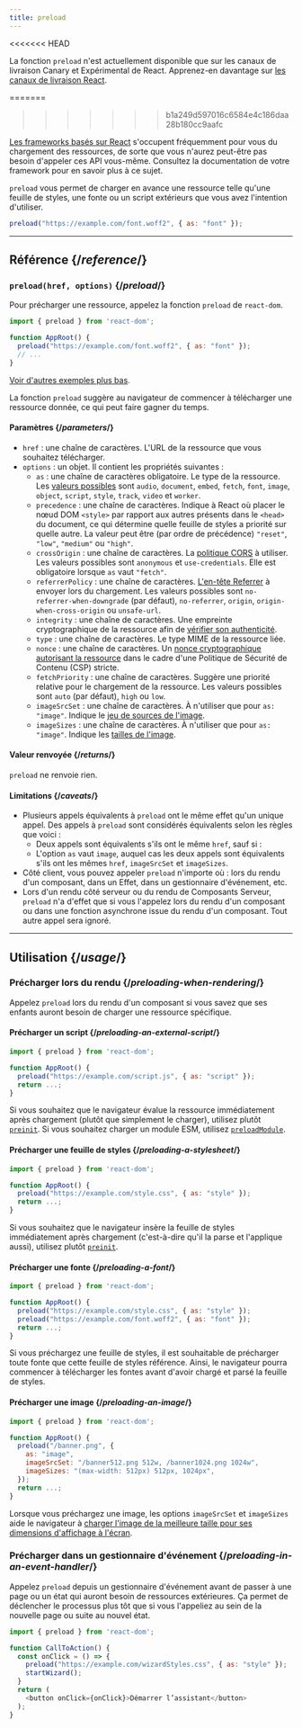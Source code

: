 ```yaml
---
title: preload
---
```


<<<<<<< HEAD
<Canary>

La fonction `preload` n'est actuellement disponible que sur les canaux de livraison Canary et Expérimental de React. Apprenez-en davantage sur [les canaux de livraison React](/community/versioning-policy#all-release-channels).

</Canary>

=======
>>>>>>> b1a249d597016c6584e4c186daa28b180cc9aafc
<Note>

[Les frameworks basés sur React](/learn/start-a-new-react-project) s'occupent fréquemment pour vous du chargement des ressources, de sorte que vous n'aurez peut-être pas besoin d'appeler ces API vous-même.  Consultez la documentation de votre framework pour en savoir plus à ce sujet.

</Note>

<Intro>

`preload` vous permet de charger en avance une ressource telle qu'une feuille de styles, une fonte ou un script extérieurs que vous avez l'intention d'utiliser.

```js
preload("https://example.com/font.woff2", { as: "font" });
```

</Intro>

<InlineToc />

---

## Référence {/*reference*/}

### `preload(href, options)` {/*preload*/}

Pour précharger une ressource, appelez la fonction `preload` de `react-dom`.

```js
import { preload } from 'react-dom';

function AppRoot() {
  preload("https://example.com/font.woff2", { as: "font" });
  // ...
}

```

[Voir d'autres exemples plus bas](#usage).

La fonction `preload` suggère au navigateur de commencer à télécharger une ressource donnée, ce qui peut faire gagner du temps.

#### Paramètres {/*parameters*/}

* `href` : une chaîne de caractères. L'URL de la ressource que vous souhaitez télécharger.
* `options` : un objet. Il contient les propriétés suivantes :
  *  `as` : une chaîne de caractères obligatoire. Le type de la ressource. Les [valeurs possibles](https://developer.mozilla.org/en-US/docs/Web/HTML/Element/link#as) sont `audio`, `document`, `embed`, `fetch`, `font`, `image`, `object`, `script`, `style`, `track`, `video` et `worker`.
  * `precedence` : une chaîne de caractères. Indique à React où placer le nœud DOM `<style>` par rapport aux autres présents dans le `<head>` du document, ce qui détermine quelle feuille de styles a priorité sur quelle autre. La valeur peut être (par ordre de précédence) `"reset"`, `"low"`, `"medium"` ou `"high"`.
  *  `crossOrigin` : une chaîne de caractères. La [politique CORS](https://developer.mozilla.org/fr/docs/Web/HTML/Attributes/crossorigin) à utiliser. Les valeurs possibles sont `anonymous` et `use-credentials`.  Elle est obligatoire lorsque `as` vaut `"fetch"`.
  *  `referrerPolicy` : une chaîne de caractères. [L'en-tête Referrer](https://developer.mozilla.org/fr/docs/Web/HTML/Element/link#referrerpolicy) à envoyer lors du chargement. Les valeurs possibles sont `no-referrer-when-downgrade` (par défaut), `no-referrer`, `origin`, `origin-when-cross-origin` ou `unsafe-url`.
  * `integrity` : une chaîne de caractères. Une empreinte cryptographique de la ressource afin de [vérifier son authenticité](https://developer.mozilla.org/fr/docs/Web/Security/Subresource_Integrity).
  * `type` : une chaîne de caractères. Le type MIME de la ressource liée.
  * `nonce` : une chaîne de caractères. Un [nonce cryptographique autorisant la ressource](https://developer.mozilla.org/fr/docs/Web/HTML/Global_attributes/nonce) dans le cadre d'une Politique de Sécurité de Contenu (CSP) stricte.
  * `fetchPriority` : une chaîne de caractères. Suggère une priorité relative pour le chargement de la ressource. Les valeurs possibles sont `auto` (par défaut), `high` ou `low`.
  *  `imageSrcSet` : une chaîne de caractères. À n'utiliser que pour `as: "image"`. Indique le [jeu de sources de l'image](https://developer.mozilla.org/fr/docs/Learn/HTML/Multimedia_and_embedding/Responsive_images).
  *  `imageSizes` : une chaîne de caractères. À n'utiliser que pour `as: "image"`. Indique les [tailles de l'image](https://developer.mozilla.org/fr/docs/Learn/HTML/Multimedia_and_embedding/Responsive_images).

#### Valeur renvoyée {/*returns*/}

`preload` ne renvoie rien.

#### Limitations {/*caveats*/}

* Plusieurs appels équivalents à `preload` ont le même effet qu'un unique appel. Des appels à `preload` sont considérés équivalents selon les règles que voici :
  * Deux appels sont équivalents s'ils ont le même `href`, sauf si :
  * L'option `as` vaut `image`, auquel cas les deux appels sont équivalents s'ils ont les mêmes `href`, `imageSrcSet` et `imageSizes`.
* Côté client, vous pouvez appeler `preload` n'importe où : lors du rendu d'un composant, dans un Effet, dans un gestionnaire d'événement, etc.
* Lors d'un rendu côté serveur ou du rendu de Composants Serveur, `preload` n'a d'effet que si vous l'appelez lors du rendu d'un composant ou dans une fonction asynchrone issue du rendu d'un composant.  Tout autre appel sera ignoré.

---

## Utilisation {/*usage*/}

### Précharger lors du rendu {/*preloading-when-rendering*/}

Appelez `preload` lors du rendu d'un composant si vous savez que ses enfants auront besoin de charger une ressource spécifique.

<Recipes titleText="Exemples de préchargement">

#### Précharger un script {/*preloading-an-external-script*/}

```js
import { preload } from 'react-dom';

function AppRoot() {
  preload("https://example.com/script.js", { as: "script" });
  return ...;
}
```

Si vous souhaitez que le navigateur évalue la ressource immédiatement après chargement (plutôt que simplement le charger), utilisez plutôt [`preinit`](/reference/react-dom/preinit). Si vous souhaitez charger un module ESM, utilisez [`preloadModule`](/reference/react-dom/preloadModule).

<Solution />

#### Précharger une feuille de styles {/*preloading-a-stylesheet*/}

```js
import { preload } from 'react-dom';

function AppRoot() {
  preload("https://example.com/style.css", { as: "style" });
  return ...;
}
```

Si vous souhaitez que le navigateur insère la feuille de styles immédiatement après chargement (c'est-à-dire qu'il la parse et l'applique aussi), utilisez plutôt [`preinit`](/reference/react-dom/preinit).

<Solution />

#### Précharger une fonte {/*preloading-a-font*/}

```js
import { preload } from 'react-dom';

function AppRoot() {
  preload("https://example.com/style.css", { as: "style" });
  preload("https://example.com/font.woff2", { as: "font" });
  return ...;
}
```

Si vous préchargez une feuille de styles, il est souhaitable de précharger toute fonte que cette feuille de styles référence.  Ainsi, le navigateur pourra commencer à télécharger les fontes avant d'avoir chargé et parsé la feuille de styles.

<Solution />

#### Précharger une image {/*preloading-an-image*/}

```js
import { preload } from 'react-dom';

function AppRoot() {
  preload("/banner.png", {
    as: "image",
    imageSrcSet: "/banner512.png 512w, /banner1024.png 1024w",
    imageSizes: "(max-width: 512px) 512px, 1024px",
  });
  return ...;
}
```

Lorsque vous préchargez une image, les options `imageSrcSet` et `imageSizes` aide le navigateur à [charger l'image de la meilleure taille pour ses dimensions d'affichage à l'écran](https://developer.mozilla.org/fr/docs/Learn/HTML/Multimedia_and_embedding/Responsive_images).

<Solution />

</Recipes>

### Précharger dans un gestionnaire d'événement {/*preloading-in-an-event-handler*/}

Appelez `preload` depuis un gestionnaire d'événement avant de passer à une page ou un état qui auront besoin de ressources extérieures.  Ça permet de déclencher le processus plus tôt que si vous l'appeliez au sein de la nouvelle page ou suite au nouvel état.

```js
import { preload } from 'react-dom';

function CallToAction() {
  const onClick = () => {
    preload("https://example.com/wizardStyles.css", { as: "style" });
    startWizard();
  }
  return (
    <button onClick={onClick}>Démarrer l’assistant</button>
  );
}
```

